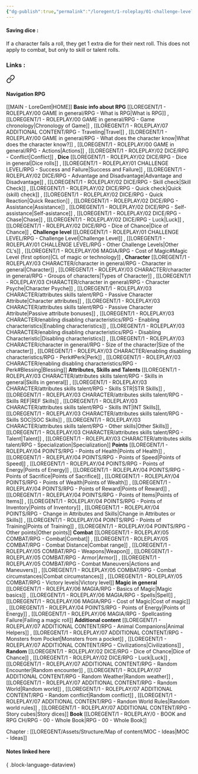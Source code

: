 ```yaml
---
{"dg-publish":true,"permalink":"/loregent/1-roleplay/01-challenge-level/rpg-idea-saving-dice/"}
---
```


#### Saving dice : 

If a character fails a roll, they get 1 extra die for their next roll. This does not apply to combat, but only to skill or talent rolls.

### Links : 
 

<div class="transclusion internal-embed is-loaded"><a class="markdown-embed-link" href="/loregent/assets/structure/navigation/nav-rpg/" aria-label="Open link"><svg xmlns="http://www.w3.org/2000/svg" width="24" height="24" viewBox="0 0 24 24" fill="none" stroke="currentColor" stroke-width="2" stroke-linecap="round" stroke-linejoin="round" class="svg-icon lucide-link"><path d="M10 13a5 5 0 0 0 7.54.54l3-3a5 5 0 0 0-7.07-7.07l-1.72 1.71"></path><path d="M14 11a5 5 0 0 0-7.54-.54l-3 3a5 5 0 0 0 7.07 7.07l1.71-1.71"></path></svg></a><div class="markdown-embed">




#### Navigation RPG
[[MAIN - LoreGent\|HOME]]
**Basic info about RPG**
[[LOREGENT/1 - ROLEPLAY/00 GAME in general/RPG - What is RPG\|What is RPG]] , [[LOREGENT/1 - ROLEPLAY/00 GAME in general/RPG - Game chronology\|Chronology of Game]] , [[LOREGENT/1 - ROLEPLAY/07 ADDITIONAL CONTENT/RPG - Traveling\|Travel]] , [[LOREGENT/1 - ROLEPLAY/00 GAME in general/RPG - What does the character know\|What does the character know?]] , [[LOREGENT/1 - ROLEPLAY/00 GAME in general/RPG - Actions\|Actions]] , [[LOREGENT/1 - ROLEPLAY/02 DICE/RPG - Conflict\|Conflict]] ,
**Dice**
[[LOREGENT/1 - ROLEPLAY/02 DICE/RPG - Dice in general\|Dice rolls]] , [[LOREGENT/1 - ROLEPLAY/01 CHALLENGE LEVEL/RPG - Success and Failure\|Success and Failure]] , [[LOREGENT/1 - ROLEPLAY/02 DICE/RPG - Advantage and Disadvantage\|Advantage and Disadvantage]] , [[LOREGENT/1 - ROLEPLAY/02 DICE/RPG - Skill check\|Skill Check]] , [[LOREGENT/1 - ROLEPLAY/02 DICE/RPG - Quick check\|Quick (skill) check]] , [[LOREGENT/1 - ROLEPLAY/02 DICE/RPG - Quick Reaction\|Quick Reaction]] , [[LOREGENT/1 - ROLEPLAY/02 DICE/RPG - Assistance\|Assistance]] , [[LOREGENT/1 - ROLEPLAY/02 DICE/RPG - Self-assistance\|Self-asistance]] , [[LOREGENT/1 - ROLEPLAY/02 DICE/RPG - Chase\|Chase]] , [[LOREGENT/1 - ROLEPLAY/02 DICE/RPG - Luck\|Luck]] , [[LOREGENT/1 - ROLEPLAY/02 DICE/RPG - Dice of Chance\|Dice of Chance]] ,
**Challenge level**
[[LOREGENT/1 - ROLEPLAY/01 CHALLENGE LEVEL/RPG - Challenge Level\|Challenge Level]] , [[LOREGENT/1 - ROLEPLAY/01 CHALLENGE LEVEL/RPG - Other Challenge Levels\|Other CL's]]  , [[LOREGENT/1 - ROLEPLAY/06 MAGIA/RPG - Cost of Magic#Magic Level (first option)\|CL of magic or technology]] , 
**Character**
[[LOREGENT/1 - ROLEPLAY/03 CHARACTER/character in general/RPG - Character in general\|Character]] , [[LOREGENT/1 - ROLEPLAY/03 CHARACTER/character in general/RPG - Groups of characters\|Types of Character]] , [[LOREGENT/1 - ROLEPLAY/03 CHARACTER/character in general/RPG - Character Psyche\|Character Psyche]] , [[LOREGENT/1 - ROLEPLAY/03 CHARACTER/attributes skills talent/RPG - Passive Character Attribute\|Character attributes]] , [[LOREGENT/1 - ROLEPLAY/03 CHARACTER/attributes skills talent/RPG - Passive Character Attribute\|Passive attribute bonuses]] , [[LOREGENT/1 - ROLEPLAY/03 CHARACTER/enabling disabling characteristics/RPG - Enabling characteristics\|Enabling characteristics]] , [[LOREGENT/1 - ROLEPLAY/03 CHARACTER/enabling disabling characteristics/RPG - Disabling Characteristic\|Disabling characteristics]] , [[LOREGENT/1 - ROLEPLAY/03 CHARACTER/character in general/RPG - Size of the character\|Size of the character]] , [[LOREGENT/1 - ROLEPLAY/03 CHARACTER/enabling disabling characteristics/RPG - Perk#Perk\|Perk]] , [[LOREGENT/1 - ROLEPLAY/03 CHARACTER/enabling disabling characteristics/RPG - Perk#Blessing\|Blessing]]
**Attributes, Skills and Talents**
[[LOREGENT/1 - ROLEPLAY/03 CHARACTER/attributes skills talent/RPG - Skills in general\|Skills in general]] , [[LOREGENT/1 - ROLEPLAY/03 CHARACTER/attributes skills talent/RPG - Skills STR\|STR Skills]] , [[LOREGENT/1 - ROLEPLAY/03 CHARACTER/attributes skills talent/RPG - Skills REF\|REF Skills]] , [[LOREGENT/1 - ROLEPLAY/03 CHARACTER/attributes skills talent/RPG - Skills INT\|INT Skills]], [[LOREGENT/1 - ROLEPLAY/03 CHARACTER/attributes skills talent/RPG - Skills SOC\|SOC Skills]] , [[LOREGENT/1 - ROLEPLAY/03 CHARACTER/attributes skills talent/RPG - Other skills\|Other Skills]] , [[LOREGENT/1 - ROLEPLAY/03 CHARACTER/attributes skills talent/RPG - Talent\|Talent]] , [[LOREGENT/1 - ROLEPLAY/03 CHARACTER/attributes skills talent/RPG - Specialization\|Specialization]]
**Points**
[[LOREGENT/1 - ROLEPLAY/04 POINTS/RPG - Points of Health\|Points of Health]] , [[LOREGENT/1 - ROLEPLAY/04 POINTS/RPG - Points of Speed\|Points of Speed]] , [[LOREGENT/1 - ROLEPLAY/04 POINTS/RPG - Points of Energy\|Points of Energy]] , [[LOREGENT/1 - ROLEPLAY/04 POINTS/RPG - Points of Sacrifice\|Points of Sacrifice]] , [[LOREGENT/1 - ROLEPLAY/04 POINTS/RPG - Points of Wealth\|Points of Wealth]] , [[LOREGENT/1 - ROLEPLAY/04 POINTS/RPG - Points of Reward\|Points of Reward]] , [[LOREGENT/1 - ROLEPLAY/04 POINTS/RPG - Points of Items\|Points of Items]] , [[LOREGENT/1 - ROLEPLAY/04 POINTS/RPG - Points of Inventory\|Points of Inventory]] , [[LOREGENT/1 - ROLEPLAY/04 POINTS/RPG - Change in Attributes and Skills\|Change in Attributes or Skills]] , [[LOREGENT/1 - ROLEPLAY/04 POINTS/RPG - Points of Training\|Points of Training]] , [[LOREGENT/1 - ROLEPLAY/04 POINTS/RPG - Other points\|Other points]]
**Combat**
[[LOREGENT/1 - ROLEPLAY/05 COMBAT/RPG - Combat\|Combat]] , [[LOREGENT/1 - ROLEPLAY/05 COMBAT/RPG - Combat Distance\|Combat range]] , [[LOREGENT/1 - ROLEPLAY/05 COMBAT/RPG - Weapons\|Weapon]] , [[LOREGENT/1 - ROLEPLAY/05 COMBAT/RPG - Armor\|Armor]] , [[LOREGENT/1 - ROLEPLAY/05 COMBAT/RPG - Combat Maneuvers\|Actions and Maneuvers]] , [[LOREGENT/1 - ROLEPLAY/05 COMBAT/RPG - Combat circumstances\|Combat circumstances]] , [[LOREGENT/1 - ROLEPLAY/05 COMBAT/RPG - Victory levels\|Victory level]]
**Magic in general**
[[LOREGENT/1 - ROLEPLAY/06 MAGIA/RPG - Basics of Magic\|Magic basics]] , [[LOREGENT/1 - ROLEPLAY/06 MAGIA/RPG - Spells\|Spell]] , [[LOREGENT/1 - ROLEPLAY/06 MAGIA/RPG - Cost of Magic\|Cost of magic]] , [[LOREGENT/1 - ROLEPLAY/04 POINTS/RPG - Points of Energy\|Points of Energy]] , [[LOREGENT/1 - ROLEPLAY/06 MAGIA/RPG - Spellcasting Failure\|Failing a magic roll]]
**Additional content**
[[LOREGENT/1 - ROLEPLAY/07 ADDITIONAL CONTENT/RPG - Animal Companions\|Animal Helpers]] , [[LOREGENT/1 - ROLEPLAY/07 ADDITIONAL CONTENT/RPG - Monsters from Pocket\|Monsters from a pocket]] , [[LOREGENT/1 - ROLEPLAY/07 ADDITIONAL CONTENT/RPG - Civilizations\|Civilizations]] , 
**Random**
[[LOREGENT/1 - ROLEPLAY/02 DICE/RPG - Dice of Chance\|Dice of Chance]] , [[LOREGENT/1 - ROLEPLAY/02 DICE/RPG - Luck\|Luck]] , [[LOREGENT/1 - ROLEPLAY/07 ADDITIONAL CONTENT/RPG - Random Encounter\|Random encounter]] , [[LOREGENT/1 - ROLEPLAY/07 ADDITIONAL CONTENT/RPG - Random Weather\|Random weather]] , [[LOREGENT/1 - ROLEPLAY/07 ADDITIONAL CONTENT/RPG - Random World\|Random world]] , [[LOREGENT/1 - ROLEPLAY/07 ADDITIONAL CONTENT/RPG - Random conflict\|Random conflict]] , [[LOREGENT/1 - ROLEPLAY/07 ADDITIONAL CONTENT/RPG - Random World Rules\|Random world rules]] , [[LOREGENT/1 - ROLEPLAY/07 ADDITIONAL CONTENT/RPG - Story cubes\|Story dices]]
**Book**
[[LOREGENT/1 - ROLEPLAY/0 - BOOK and RPG CH/RPG - 00 - Whole Book\|RPG - 00 - Whole Book]]

</div></div>


Chapter : [[LOREGENT/Assets/Structure/Map of content/MOC - Ideas\|MOC - Ideas]]

#### Notes linked here

{ .block-language-dataview}


